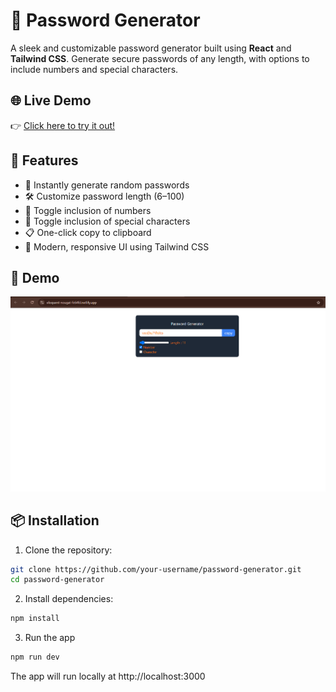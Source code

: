 # 🔐 Password Generator

A sleek and customizable password generator built using **React** and **Tailwind CSS**. Generate secure passwords of any length, with options to include numbers and special characters.

## 🌐 Live Demo

👉 [Click here to try it out!](https://eloquent-nougat-fc64fd.netlify.app/)

## 🌟 Features

- 🔁 Instantly generate random passwords
- 🛠️ Customize password length (6–100)
- 🔢 Toggle inclusion of numbers
- 🔣 Toggle inclusion of special characters
- 📋 One-click copy to clipboard
- 🎨 Modern, responsive UI using Tailwind CSS

## 🚀 Demo

![Password Generator Screenshot](./Screenshot.png)

## 📦 Installation

1. Clone the repository:

```bash
git clone https://github.com/your-username/password-generator.git
cd password-generator
```
2. Install dependencies:
```bash
npm install
```
3. Run the app
```bash
npm run dev
```
The app will run locally at http://localhost:3000
